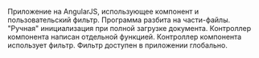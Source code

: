 Приложение на AngularJS, использующее компонент и пользовательский фильтр.
Программа разбита на части-файлы.
"Ручная" инициализация при полной загрузке документа.
Контроллер компонента написан отдельной функцией.
Контроллер компонента использует фильтр.
Фильтр доступен в приложении глобально.